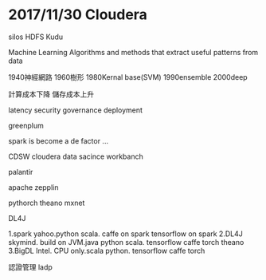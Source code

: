 # 2017/11/30 Cloudera
silos
HDFS Kudu


Machine Learning
Algorithms and methods that extract useful patterns from data

1940神經網路
1960樹形
1980Kernal base(SVM)
1990ensemble
2000deep

計算成本下降
儲存成本上升

latency
security
governance
deployment

greenplum 

spark is become a de factor ...

CDSW cloudera data sacince workbanch

palantir

apache zepplin


pythorch
theano
mxnet

DL4J

1.spark yahoo.python scala.
caffe on spark
tensorflow on spark
2.DL4J skymind. build on JVM.java python scala.
tensorflow
caffe
torch
theano
3.BigDL  Intel. CPU only.scala python.
tensorflow
caffe
torch

認證管理
ladp